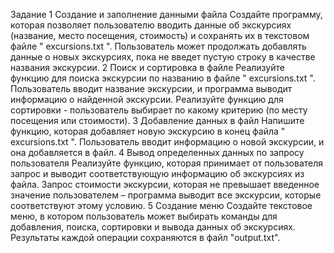 Задание
1 Создание и заполнение данными файла
Создайте программу, которая позволяет пользователю вводить данные об
экскурсиях (название, место посещения, стоимость) и сохранять их в
текстовом файле " excursions.txt ".
Пользователь может продолжать добавлять данные о новых экскурсиях, пока
не введет пустую строку в качестве названия экскурсии.
2 Поиск и сортировка в файле
Реализуйте функцию для поиска экскурсии по названию в файле "
excursions.txt ". Пользователь вводит название экскурсии, и программа
выводит информацию о найденной экскурсии.
Реализуйте функцию для сортировки - пользователь выбирает по какому
критерию (по месту посещения или стоимости).
3 Добавление данных в файл
Напишите функцию, которая добавляет новую экскурсию в конец файла "
excursions.txt ". Пользователь вводит информацию о новой экскурсии, и она
добавляется в файл.
4 Вывод определенных данных по запросу пользователя
Реализуйте функцию, которая принимает от пользователя запрос и выводит
соответствующую информацию об экскурсиях из файла.
Запрос стоимости экскурсии, которая не превышает введенное значение
пользователем – программа выводит все экскурсии, которые соответствуют
этому условию.
5 Создание меню
Создайте текстовое меню, в котором пользователь может выбирать команды
для добавления, поиска, сортировки и вывода данных об экскурсиях.
Результаты каждой операции сохраняются в файл "output.txt".
